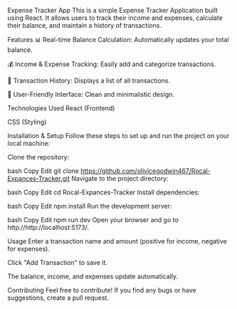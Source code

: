 Expense Tracker App
This is a simple Expense Tracker Application built using React. It allows users to track their income and expenses, calculate their balance, and maintain a history of transactions.

Features
📊 Real-time Balance Calculation: Automatically updates your total balance.

💰 Income & Expense Tracking: Easily add and categorize transactions.

📝 Transaction History: Displays a list of all transactions.

🎨 User-Friendly Interface: Clean and minimalistic design.

Technologies Used
React (Frontend)

CSS (Styling)

Installation & Setup
Follow these steps to set up and run the project on your local machine:

Clone the repository:

bash
Copy
Edit
git clone https://github.com/olivicegodwin467/Rocal-Expances-Tracker.git
Navigate to the project directory:

bash
Copy
Edit
cd Rocal-Expances-Tracker
Install dependencies:

bash
Copy
Edit
npm install
Run the development server:

bash
Copy
Edit
npm run dev
Open your browser and go to http://http://localhost:5173/.

Usage
Enter a transaction name and amount (positive for income, negative for expenses).

Click "Add Transaction" to save it.

The balance, income, and expenses update automatically.

Contributing
Feel free to contribute! If you find any bugs or have suggestions, create a pull request.
